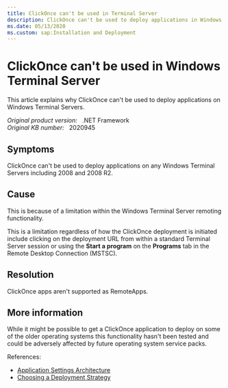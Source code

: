 ```yaml
---
title: ClickOnce can't be used in Terminal Server
description: ClickOnce can't be used to deploy applications in Windows Terminal Server.
ms.date: 05/13/2020
ms.custom: sap:Installation and Deployment
---
```

# ClickOnce can't be used in Windows Terminal Server

This article explains why ClickOnce can't be used to deploy applications on Windows Terminal Servers.

_Original product version:_ &nbsp; .NET Framework  
_Original KB number:_ &nbsp; 2020945

## Symptoms

ClickOnce can't be used to deploy applications on any Windows Terminal Servers including 2008 and 2008 R2.

## Cause

This is because of a limitation within the Windows Terminal Server remoting functionality.  

This is a limitation regardless of how the ClickOnce deployment is initiated include clicking on the deployment URL from within a standard Terminal Server session or using the **Start a program** on the **Programs** tab in the Remote Desktop Connection (MSTSC).

## Resolution

ClickOnce apps aren't supported as RemoteApps.

## More information

While it might be possible to get a ClickOnce application to deploy on some of the older operating systems this functionality hasn't been tested and could be adversely affected by future operating system service packs.

References:

- [Application Settings Architecture](/previous-versions/visualstudio/visual-studio-2010/8eyb2ct1(v=vs.100))
- [Choosing a Deployment Strategy](/previous-versions/visualstudio/visual-studio-2010/e2444w33(v=vs.100))
